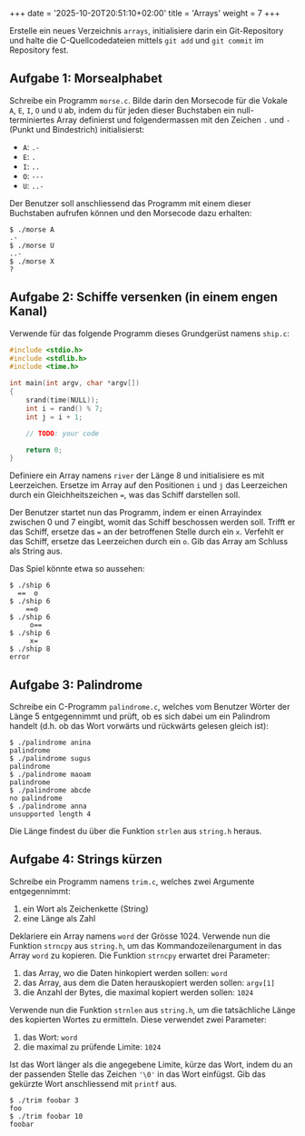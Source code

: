 +++
date = '2025-10-20T20:51:10+02:00'
title = 'Arrays'
weight = 7
+++

Erstelle ein neues Verzeichnis `arrays`, initialisiere darin ein Git-Repository und halte die C-Quellcodedateien mittels `git add` und `git commit` im Repository fest.

## Aufgabe 1: Morsealphabet

Schreibe ein Programm `morse.c`. Bilde darin den Morsecode für die Vokale `A`, `E`, `I`, `O` und `U` ab, indem du für jeden dieser Buchstaben ein null-terminiertes Array definierst und folgendermassen mit den Zeichen `.` und `-` (Punkt und Bindestrich) initialisierst:

- `A`: `.-`
- `E`: `.`
- `I`: `..`
- `O`: `---`
- `U`: `..-`

Der Benutzer soll anschliessend das Programm mit einem dieser Buchstaben aufrufen können und den Morsecode dazu erhalten:

```plain
$ ./morse A
.-
$ ./morse U
..-
$ ./morse X
?
```

## Aufgabe 2: Schiffe versenken (in einem engen Kanal)

Verwende für das folgende Programm dieses Grundgerüst namens `ship.c`:

```c
#include <stdio.h>
#include <stdlib.h>
#include <time.h>

int main(int argv, char *argv[])
{
    srand(time(NULL));
    int i = rand() % 7;
    int j = i + 1;

    // TODO: your code

    return 0;
}
```

Definiere ein Array namens `river` der Länge 8 und initialisiere es mit Leerzeichen. Ersetze im Array auf den Positionen `i` und `j` das Leerzeichen durch ein Gleichheitszeichen `=`, was das Schiff darstellen soll.

Der Benutzer startet nun das Programm, indem er einen Arrayindex zwischen 0 und 7 eingibt, womit das Schiff beschossen werden soll. Trifft er das Schiff, ersetze das `=` an der betroffenen Stelle durch ein `x`. Verfehlt er das Schiff, ersetze das Leerzeichen durch ein `o`. Gib das Array am Schluss als String aus.

Das Spiel könnte etwa so aussehen:

```plain
$ ./ship 6
  ==  o
$ ./ship 6
    ==o 
$ ./ship 6
     o==
$ ./ship 6
     x= 
$ ./ship 8
error
```

## Aufgabe 3: Palindrome

Schreibe ein C-Programm `palindrome.c`, welches vom Benutzer Wörter der Länge 5 entgegennimmt und prüft, ob es sich dabei um ein Palindrom handelt (d.h. ob das Wort vorwärts und rückwärts gelesen gleich ist):

```plain
$ ./palindrome anina
palindrome
$ ./palindrome sugus
palindrome
$ ./palindrome maoam
palindrome
$ ./palindrome abcde
no palindrome
$ ./palindrome anna
unsupported length 4
```

Die Länge findest du über die Funktion `strlen` aus `string.h` heraus.

## Aufgabe 4: Strings kürzen

Schreibe ein Programm namens `trim.c`, welches zwei Argumente entgegennimmt:

1. ein Wort als Zeichenkette (String)
2. eine Länge als Zahl

Deklariere ein Array namens `word` der Grösse 1024. Verwende nun die Funktion `strncpy` aus `string.h`, um das Kommandozeilenargument in das Array `word` zu kopieren. Die Funktion `strncpy` erwartet drei Parameter:

1. das Array, wo die Daten hinkopiert werden sollen: `word`
2. das Array, aus dem die Daten herauskopiert werden sollen: `argv[1]`
3. die Anzahl der Bytes, die maximal kopiert werden sollen: `1024`

Verwende nun die Funktion `strnlen` aus `string.h`, um die tatsächliche Länge des kopierten Wortes zu ermitteln. Diese verwendet zwei Parameter:

1. das Wort: `word`
2. die maximal zu prüfende Limite: `1024`

Ist das Wort länger als die angegebene Limite, kürze das Wort, indem du an der passenden Stelle das Zeichen `'\0'` in das Wort einfügst. Gib das gekürzte Wort anschliessend mit `printf` aus.

```plain
$ ./trim foobar 3
foo
$ ./trim foobar 10
foobar
```
